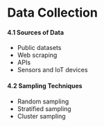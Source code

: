 # Data Collection

#### 4.1 Sources of Data

* Public datasets
* Web scraping
* APIs
* Sensors and IoT devices

#### 4.2 Sampling Techniques

* Random sampling
* Stratified sampling
* Cluster sampling
